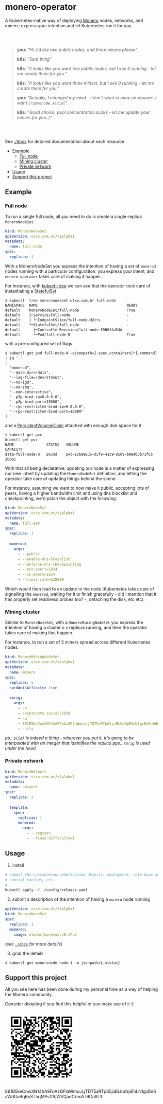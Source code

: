 # monero-operator

A Kubernetes-native way of deploying [Monero] nodes, networks, and miners:
express your intention and let Kubernetes run it for you.


<br />
<br />

> **you:** _"Hi, I'd like two public nodes, and three miners please"._
>
> **k8s**: _"Sure thing"_
>
> **k8s**: _"It looks like you want two public nodes, but I see 0 running - let me create them for you."_
>
> **k8s**: _"It looks like you want three miners, but I see 0 running - let me create them for you."_
>
> **you:** _"Actually, I changed my mind - I don't want to mine on `minexmr`, I want `cryptonode.social`"._
>
> **k8s**: _"Good choice, pool concentration sucks - let me update your miners for you :)"_


<br />
<br />


See [./docs](./docs) for detailed documentation about each resource.

<!-- START doctoc generated TOC please keep comment here to allow auto update -->
<!-- DON'T EDIT THIS SECTION, INSTEAD RE-RUN doctoc TO UPDATE -->

- [Example](#example)
  - [Full node](#full-node)
  - [Mining cluster](#mining-cluster)
  - [Private network](#private-network)
- [Usage](#usage)
- [Support this project](#support-this-project)

<!-- END doctoc generated TOC please keep comment here to allow auto update -->


## Example

### Full node

To run a single full node, all you need to do is create a single-replica `MoneroNodeSet`.

```yaml
kind: MoneroNodeSet
apiVersion: utxo.com.br/v1alpha1
metadata:
  name: full-node
spec:
  replicas: 1
```

With a MoneroNodeSet you express the intention of having a set of `monerod`
nodes running with a particular configuration: you express your intent, and
`monero-operator` takes care of making it happen.

For instance, with [kubectl-tree](https://github.com/ahmetb/kubectl-tree) we
can see that the operator took care of instantiating a
[StatefulSet](https://kubernetes.io/docs/concepts/workloads/controllers/statefulset/)


```console
$ kubectl  tree moneronodeset.utxo.com.br full-node
NAMESPACE  NAME                                         READY
default    MoneroNodeSet/full-node                      True 
default    ├─Service/full-node                          -    
default    │ └─EndpointSlice/full-node-d2crv            -    
default    └─StatefulSet/full-node                      -    
default      ├─ControllerRevision/full-node-856644d54d  -    
default      └─Pod/full-node-0                          True 
```

with a pre-configured set of flags 


```console
$ kubectl get pod full-node-0 -ojsonpath={.spec.containers[*].command} | jq '.'
[
  "monerod",
  "--data-dir=/data",
  "--log-file=/dev/stdout",
  "--no-igd",
  "--no-zmq",
  "--non-interactive",
  "--p2p-bind-ip=0.0.0.0",
  "--p2p-bind-port=18080",
  "--rpc-restricted-bind-ip=0.0.0.0",
  "--rpc-restricted-bind-port=18089"
]
```

and a [PersistentVolumeClaim](https://kubernetes.io/docs/concepts/storage/persistent-volumes/) attached with enough disk space for it.

```
$ kubectl get pvc
kubectl get pvc
NAME               STATUS   VOLUME                                     CAPACITY
data-full-node-0   Bound    pvc-1c60e835-d5f9-41c9-8509-b0e4b3b71f6b   200Gi    
```

With that all being declarative, updating our node is a matter of expressing
our new intent by updating the `MoneroNodeSet` definition, and letting the
operator take care of updating things behind the scene.

For instance, assuming we want to now make it public, accepting lots of peers,
having a higher bandwidth limit and using dns blocklist and checkpointing, we'd
patch the object with the following:


```yaml
kind: MoneroNodeSet
apiVersion: utxo.com.br/v1alpha1
metadata:
  name: full-set
spec:
  replicas: 1

  monerod:
    args:
      - --public
      - --enable-dns-blocklist
      - --enforce-dns-checkpointing
      - --out-peers=1024
      - --in-peers=1024
      - --limit-rate=128000
```

Which would then lead to an update to the node (Kubernetes takes care of
signalling the `monerod`, waiting for it to finish gracefully - did I mention
that it has properly set readiness probes too? -, detaching the disk, etc etc).


### Mining cluster

Similar to `MoneroNodeSet`, with a `MoneroMiningNodeSet` you express the
intention of having a cluster o _x_ replicas running, and then the operator
takes care of making that happen.

For instance, to run a set of 5 miners spread across different Kubernetes
nodes:

```yaml
kind: MoneroMiningNodeSet
apiVersion: utxo.com.br/v1alpha1
metadata:
  name: miners
spec:
  replicas: 5
  hardAntiAffinity: true

  xmrig:
    args:
      - -o
      - cryptonote.social:5556
      - -u
      - 891B5keCnwXN14hA9FoAzGFtaWmcuLjTDT5aRTp65juBLkbNpEhLNfgcBn6aWdGuBqBnSThqMPsGRjWVQadCrhoAT6CnSL3.node-$(id)
      - --tls
```

_ps.: `$(id)` is indeed a thing - wherever you put it, it's going to be interpolated with an integer that identifies the replica_
_pps.: `xmrig` is used under the hood_


### Private network


```yaml
kind: MoneroNetwork
apiVersion: utxo.com.br/v1alpha1
metadata:
  name: network
spec:
  replicas: 3

  template:
    spec:
      replicas: 1
      monerod:
        args:
          - --regtest
          - --fixed-difficulty=1
```


## Usage

1. install

```bash
# submit the customresourcedefinition objects, deployment, role-base access
# control configs, etc.
#
kubectl apply -f ./config/release.yaml
```

2. submit a description of the intention of having a `monero` node running

```yaml
apiVersion: utxo.com.br/v1alpha1
kind: MoneroNodeSet
spec:
  replicas: 1
  monerod:
    image: utxobr/monerod:v0.17.2
```

(_see [`./docs`](./docs) for more details)_

3. grab the details

```console
$ kubectl get moneronode node-1 -o jsonpath={.status}
```


## Support this project

All you see here has been done during my personal time as a way of helping the Monero community.

Consider donating if you find this helpful or you make use of it :)

![](assets/donate.png)

891B5keCnwXN14hA9FoAzGFtaWmcuLjTDT5aRTp65juBLkbNpEhLNfgcBn6aWdGuBqBnSThqMPsGRjWVQadCrhoAT6CnSL3


[Monero]: https://www.getmonero.org/
